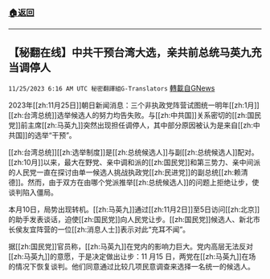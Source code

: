 ###  [:house:返回](README.md)
---


## 【秘翻在线】中共干预台湾大选，亲共前总统马英九充当调停人
`11/25/2023 6:16 AM UTC 秘密翻譯組G-Translators` [轉載自GNews](https://gnews.org/articles/2035450)

2023年[[zh:11月25日]]朝日新闻消息：三个非执政党阵营试图统一明年[[zh:1月]][[zh:台湾总统]]选举候选人的努力均告失败。与[[zh:中共国]]关系密切的[[zh:国民党]]前主席[[zh:马英九]]突然出现担任调停人，其中部分原因被认为是来自[[zh:中共国]]的选举“干预”。

[[zh:台湾总统]][[zh:选举制度]]是[[zh:总统候选人]]与副[[zh:总统候选人]]配对。[[zh:10月]]以来，最大在野党、亲中调和派的[[zh:国民党]]和第三势力、亲中间派的人民党一直在探讨由单一候选人挑战执政党[[zh:民进党]]的副总统[[zh:赖清德]]。然而，由于双方在由哪个党派推举[[zh:总统候选人]]的问题上拒绝让步，使谈判陷入僵局。

本月10日，局势出现转机。[[zh:马英九]]通过[[zh:11月2日]]至5日访问[[zh:北京]]的助手发表谈话，迫使[[zh:国民党]]向人民党让步。[[zh:国民党]]候选人、新北市长侯友宜阵营的一位[[zh:消息人士]]表示对此“充耳不闻”。

据[[zh:国民党]]官员称，[[zh:马英九]]在党内的影响力巨大。党内高层无法反对[[zh:马英九]]的意愿，于是决定做出让步：11 月15 日，两党在[[zh:马英九]]在场的情况下恢复谈判。他们同意通过比较几项民意调查来选择一名统一的候选人。
